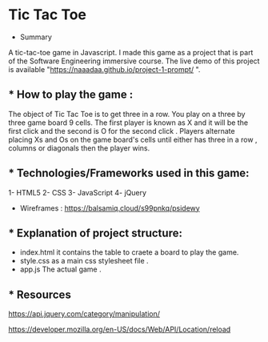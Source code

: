 # Tic Tac Toe 

* Summary

A tic-tac-toe game in Javascript.  I made this game as a project that is part of the Software Engineering immersive course.
The live demo of this project is available "https://naaadaa.github.io/project-1-prompt/ ".

## * How to play the game : 


The object of Tic Tac Toe is to get three in a row. You play on a three by three game board 9 cells. The first player is known as X and it will be the first click and the second is O for the second click . Players alternate placing Xs and Os on the game board's cells until either has three in a row , columns or diagonals then the player wins.


## * Technologies/Frameworks used in this game:
1- HTML5
2- CSS
3- JavaScript
4- jQuery
- Wireframes : https://balsamiq.cloud/s99pnkq/psidewy

## * Explanation of project structure:
 - index.html  it contains the table to craete a board to play the game.
 - style.css as a main css stylesheet file .
- app.js  The actual game .

## * Resources
https://api.jquery.com/category/manipulation/ 

https://developer.mozilla.org/en-US/docs/Web/API/Location/reload







